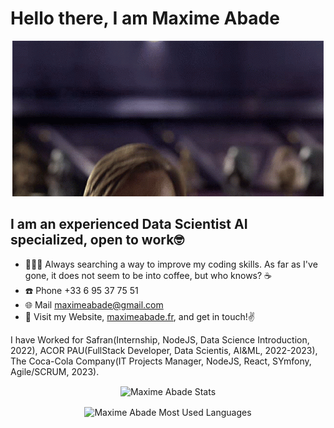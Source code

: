 # Hello there, I am **Maxime Abade**

<p align="center"><img src="hello-there-kenobi.gif"></p>




## I am an experienced Data Scientist AI specialized, open to work🤓

- 🧑🏻‍💻 Always searching a way to improve my coding skills. As far as I've gone, it does not seem to be into coffee, but who knows? ☕️
- ☎️ Phone +33 6 95 37 75 51
- 🌐 Mail maximeabade@gmail.com
- 👀 Visit my Website, <a href="https://maximeabade.fr">maximeabade.fr</a>, and get in touch!✌️ 

I have Worked for Safran(Internship, NodeJS, Data Science Introduction, 2022), ACOR PAU(FullStack Developer, Data Scientis, AI&ML, 2022-2023), The Coca-Cola Company(IT Projects Manager, NodeJS, React, SYmfony, Agile/SCRUM, 2023).


<p align="center">
    <img align="center"  src="https://github-readme-stats.vercel.app/api/?username=maximeabade&show_icons=true&count_private=true&title_color=fff&icon_color=96770e&text_color=9f9f9f&bg_color=181818&border_color=96770e&hide=contribs,issues" alt="Maxime Abade Stats" />
</p>

<p align="center">
    <img align="center"  src="https://github-readme-stats.vercel.app/api/top-langs/?username=maximeabade&count_private=true&layout=compact&title_color=fff&icon_color=96770e&text_color=9f9f9f&bg_color=181818&border_color=96770e&langs_count=10)](https://github.com/anuraghazra/github-readme-stats" alt="Maxime Abade Most Used Languages" />
</p>
